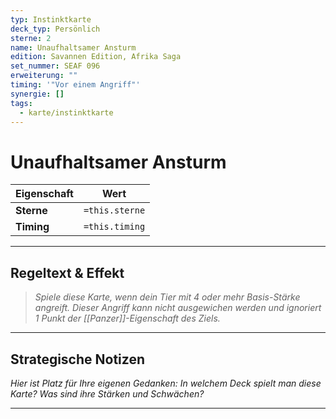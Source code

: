 ```yaml
---
typ: Instinktkarte
deck_typ: Persönlich
sterne: 2
name: Unaufhaltsamer Ansturm
edition: Savannen Edition, Afrika Saga
set_nummer: SEAF 096
erweiterung: ""
timing: '"Vor einem Angriff"'
synergie: []
tags:
  - karte/instinktkarte
---
```


# Unaufhaltsamer Ansturm

| Eigenschaft | Wert |
|---|---|
| **Sterne** | `=this.sterne` |
| **Timing** | `=this.timing` |

---
## Regeltext & Effekt

> *Spiele diese Karte, wenn dein Tier mit 4 oder mehr Basis-Stärke angreift. Dieser Angriff kann nicht ausgewichen werden und ignoriert 1 Punkt der [[Panzer]]-Eigenschaft des Ziels.*

---
## Strategische Notizen

*Hier ist Platz für Ihre eigenen Gedanken: In welchem Deck spielt man diese Karte? Was sind ihre Stärken und Schwächen?*

---
